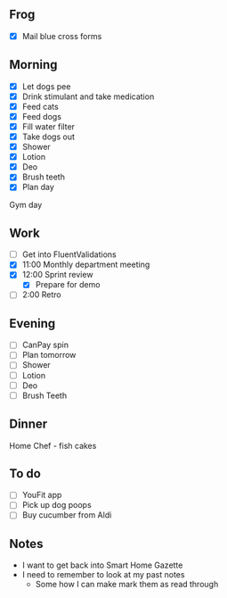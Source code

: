 ## Frog
- [x] Mail blue cross forms

## Morning 
- [x] Let dogs pee
- [x] Drink stimulant and take medication
- [x] Feed cats
- [x] Feed dogs
- [x] Fill water filter
- [x] Take dogs out
- [x] Shower
- [x] Lotion
- [x] Deo
- [x] Brush teeth
- [x] Plan day 

Gym day 

## Work 
- [ ] Get into FluentValidations 
- [x] 11:00 Monthly department meeting
- [x] 12:00 Sprint review 
	- [x] Prepare for demo 
- [ ] 2:00 Retro

## Evening
- [ ] CanPay spin 
- [ ] Plan tomorrow 
- [ ] Shower 
- [ ] Lotion 
- [ ] Deo 
- [ ] Brush Teeth 

## Dinner 
Home Chef - fish cakes

## To do
- [ ] YouFit app 
- [ ] Pick up dog poops 
- [ ] Buy cucumber from Aldi 

## Notes 
- I want to get back into Smart Home Gazette
- I need to remember to look at my past notes 
	- Some how I can make mark them as read through